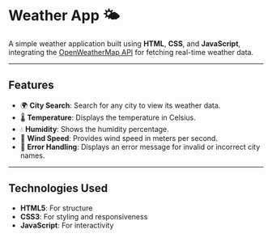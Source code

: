# Weather App 🌤️

A simple weather application built using **HTML**, **CSS**, and **JavaScript**, integrating the [OpenWeatherMap API](https://openweathermap.org/) for fetching real-time weather data.

---

## Features
- 🌍 **City Search**: Search for any city to view its weather data.
- 🌡️ **Temperature**: Displays the temperature in Celsius.
- 💧 **Humidity**: Shows the humidity percentage.
- 💨 **Wind Speed**: Provides wind speed in meters per second.
- 🚫 **Error Handling**: Displays an error message for invalid or incorrect city names.

---

## Technologies Used
- **HTML5**: For structure
- **CSS3**: For styling and responsiveness
- **JavaScript**: For interactivity
